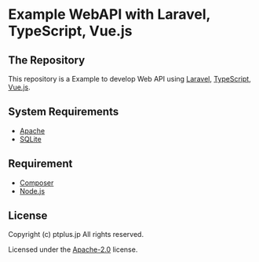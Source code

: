 # Example WebAPI with Laravel, TypeScript, Vue.js

## The Repository

This repository is a Example to develop Web API using [Laravel](https://laravel.com/), [TypeScript](https://www.typescriptlang.org/), [Vue.js](https://vuejs.org/).

## System Requirements

- [Apache](https://httpd.apache.org/)
- [SQLite](https://www.sqlite.org/)

## Requirement

- [Composer](https://getcomposer.org/)
- [Node.js](https://nodejs.org/)

## License

Copyright (c) ptplus.jp All rights reserved.

Licensed under the [Apache-2.0](LICENSE.txt) license.
